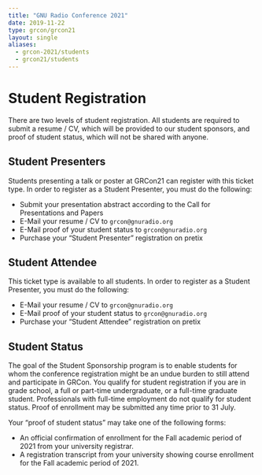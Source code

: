 ```yaml
---
title: "GNU Radio Conference 2021"
date: 2019-11-22
type: grcon/grcon21
layout: single
aliases:
  - grcon-2021/students
  - grcon21/students
---
```


# Student Registration

There are two levels of student registration. All students are required to
submit a resume / CV, which will be provided to our student sponsors, and proof
of student status, which will not be shared with anyone.

## Student Presenters

Students presenting a talk or poster at GRCon21 can register with this ticket
type. In order to register as a Student Presenter, you must do the following:

* Submit your presentation abstract according to the Call for Presentations and Papers
* E-Mail your resume / CV to `grcon@gnuradio.org`
* E-Mail proof of your student status to `grcon@gnuradio.org`
* Purchase your “Student Presenter” registration on pretix

## Student Attendee

This ticket type is available to all students. In order to register as a
Student Presenter, you must do the following:

* E-Mail your resume / CV to `grcon@gnuradio.org`
* E-Mail proof of your student status to `grcon@gnuradio.org`
* Purchase your “Student Attendee” registration on pretix

## Student Status

The goal of the Student Sponsorship program is to enable students for whom the
conference registration might be an undue burden to still attend and
participate in GRCon. You qualify for student registration if you are in grade
school, a full or part-time undergraduate, or a full-time graduate student.
Professionals with full-time employment do not qualify for student status.
Proof of enrollment may be submitted any time prior to 31 July.

Your “proof of student status” may take one of the following forms:

* An official confirmation of enrollment for the Fall academic period of 2021 from your university registrar.
* A registration transcript from your university showing course enrollment for the Fall academic period of 2021.
